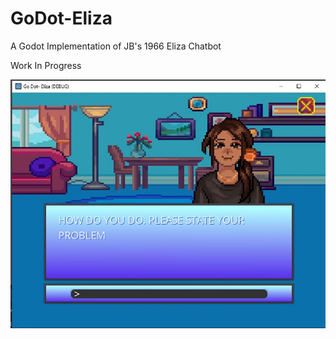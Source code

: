 # GoDot-Eliza
 A Godot Implementation of JB's 1966 Eliza Chatbot

Work In Progress

![eliza-preview_0.1.jpg](eliza-preview_0.1.jpg)
